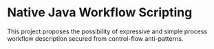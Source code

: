 # Native Java Workflow Scripting

This project proposes the possibility of expressive and simple process workflow description secured from control-flow anti-patterns.
